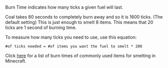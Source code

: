 Burn Time indicates how many ticks a given fuel will last. 

Coal takes 80 seconds to completely burn away and so it is 1600 ticks. (The default setting) This is just enough to smelt 8 items. This means that 20 ticks are 1 second of burning time.

To measure how many ticks you need to use, use this equation: 

`#of ticks needed = #of items you want the fuel to smelt * 200`

Click [here](https://mcreator.net/wiki/burn-time-fuels) for a list of burn times of commonly used items for smelting in Minecraft.

